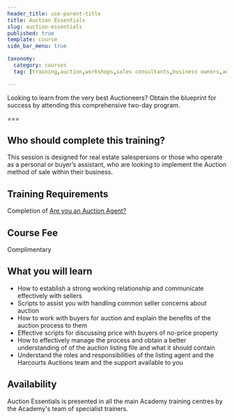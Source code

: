 ```yaml
---
header_title: use-parent-title
title: Auction Essentials
slug: auction-essentials
published: true
template: course
side_bar_menu: true

taxonomy:
  category: courses
  tag: [training,auction,workshops,sales consultants,business owners,auctioneer,managers]

---
```


Looking to learn from the very best Auctioneers? Obtain the blueprint for success by attending this comprehensive two-day program.

===

## Who should complete this training?
This session is designed for real estate salespersons or those who operate as a personal or buyer’s assistant, who are looking to implement the Auction method of sale within their business.

## Training Requirements
Completion of [Are you an Auction Agent?](/courses/auction/auction-agent)

## Course Fee
Complimentary 

## What you will learn
-	How to establish a strong working relationship and communicate effectively with sellers
-	Scripts to assist you with handling common seller concerns about auction
-	How to work with buyers for auction and explain the benefits of the auction process to them
-	Effective scripts for discussing price with buyers of no-price property
-	How to effectively manage the process and obtain a better understanding of of the auction listing file and what it should contain
-	Understand the roles and responsibilities of the listing agent and the Harcourts Auctions team and the support available to you

## Availability
Auction Essentials is presented in all the main Academy training centres by the Academy's team of specialist trainers.

